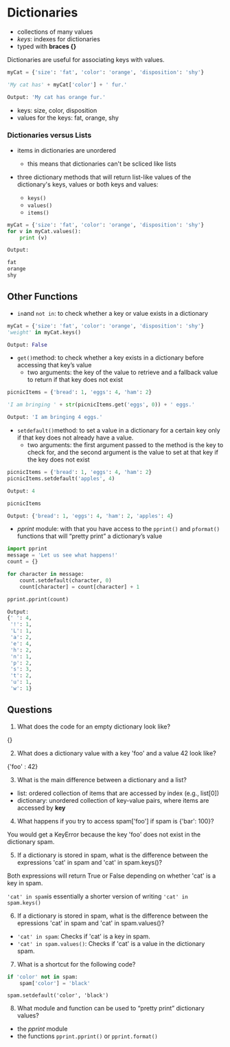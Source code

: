 # Dictionaries

- collections of many values
- *keys*: indexes for dictionaries
- typed with **braces {}**

Dictionaries are useful for associating keys with values.

```python
myCat = {'size': 'fat', 'color': 'orange', 'disposition': 'shy'}

'My cat has' + myCat['color'] + ' fur.'

Output: 'My cat has orange fur.'
````
- keys: size, color, disposition
- values for the keys: fat, orange, shy

### Dictionaries versus Lists

- items in dictionaries are unordered
    - this means that dictionaries can't be scliced like lists

- three dictionary methods that will return list-like values of the dictionary's keys, values or both keys and values:
    - ```keys()```
    - ```values()```
    - ```items()```

```python
myCat = {'size': 'fat', 'color': 'orange', 'disposition': 'shy'}
for v in myCat.values():
    print (v)

Output:

fat
orange
shy
```

## Other Functions

- ```in```and ```not in```: to check whether a key or value exists in a dictionary
```python
myCat = {'size': 'fat', 'color': 'orange', 'disposition': 'shy'}
'weight' in myCat.keys()

Output: False
```
- ```get()```method: to check whether a key exists in a dictionary before accessing that key’s value
    - two arguments: the key of the value to retrieve and a fallback value to return if that key does not exist

```python
picnicItems = {'bread': 1, 'eggs': 4, 'ham': 2}

'I am bringing ' + str(picnicItems.get('eggs', 0)) + ' eggs.'

Output: 'I am bringing 4 eggs.'
```
- ```setdefault()```method: to set a value in a dictionary for a certain key only if that key does not already have a value.
    - two arguments: the first argument passed to the method is the key to check for, and the second argument is the value to set at that key if the key does not exist

```python
picnicItems = {'bread': 1, 'eggs': 4, 'ham': 2}
picnicItems.setdefault('apples', 4)

Output: 4

picnicItems

Output: {'bread': 1, 'eggs': 4, 'ham': 2, 'apples': 4}
````

- *pprint* module: with that you have access to the ```pprint()``` and ```pformat()``` functions that will “pretty print” a dictionary’s value

```python
import pprint
message = 'Let us see what happens!' 
count = {}

for character in message:     
    count.setdefault(character, 0)     
    count[character] = count[character] + 1

pprint.pprint(count)

Output: 
{' ': 4,
 '!': 1,
 'L': 1,
 'a': 2,
 'e': 4,
 'h': 2,
 'n': 1,
 'p': 2,
 's': 3,
 't': 2,
 'u': 1,
 'w': 1}
 ```

## Questions

1. What does the code for an empty dictionary look like?

{}

2. What does a dictionary value with a key 'foo' and a value 42 look like?

{'foo' : 42}

3. What is the main difference between a dictionary and a list?

- list: ordered collection of items that are accessed by index (e.g., list[0])
- dictionary: unordered collection of key-value pairs, where items are accessed by **key**

4. What happens if you try to access spam['foo'] if spam is {'bar': 100}?

You would get a KeyError because the key 'foo' does not exist in the dictionary spam.

5. If a dictionary is stored in spam, what is the difference between the
expressions 'cat' in spam and 'cat' in spam.keys()?

Both expressions will return True or False depending on whether 'cat' is a key in spam.

```'cat' in spam```is essentially a shorter version of writing ```'cat' in spam.keys()```

6. If a dictionary is stored in spam, what is the difference between the epressions 'cat' in spam and 'cat' in spam.values()?

- ```'cat' in spam```: Checks if 'cat' is a key in spam.
- ```'cat' in spam.values()```: Checks if 'cat' is a value in the dictionary spam.

7. What is a shortcut for the following code?

```python
if 'color' not in spam:
    spam['color'] = 'black'
```

```spam.setdefault('color', 'black')```

8. What module and function can be used to “pretty print” dictionary values?

- the *pprint* module
- the functions ```pprint.pprint()``` or ```pprint.format()```





